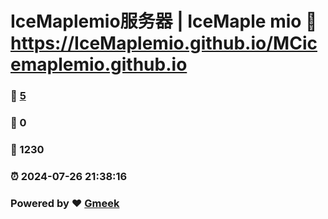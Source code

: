 # IceMaplemio服务器 | IceMaple mio :link: https://IceMaplemio.github.io/MCicemaplemio.github.io 
### :page_facing_up: [5](https://IceMaplemio.github.io/MCicemaplemio.github.io/tag.html) 
### :speech_balloon: 0 
### :hibiscus: 1230 
### :alarm_clock: 2024-07-26 21:38:16 
### Powered by :heart: [Gmeek](https://github.com/Meekdai/Gmeek)
